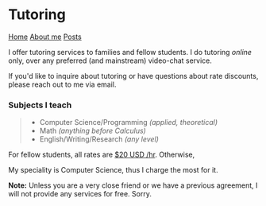 <title>Tutoring</title>
<meta http-equiv="Content-Type" content="text/html; charset=UTF-8"/>
<meta name="viewport" content="width=device-width, initial-scale=1"/>
<link href="https://fonts.googleapis.com/css?family=Overpass+Mono|Open+Sans" rel="stylesheet"/>
<link href="../stylesheet.css" type="text/css" rel="stylesheet"/>
<link rel="icon" type="image/png" href="../favicon.png"/>

# Tutoring

[Home](../index.html)
[About me](../info/about.html)
[Posts](../posts/index.html)


I offer tutoring services to families and fellow students.
I do tutoring <i>online</i> only, over any preferred (and mainstream) video-chat service.

If you'd like to inquire about tutoring or have questions about rate discounts, please reach out to me via email.

### Subjects I teach


>- Computer Science/Programming *(applied, theoretical)*
>- Math *(anything before Calculus)*
>- English/Writing/Research *(any level)*

For fellow students, all rates are <u>$20 USD /hr</u>.
Otherwise, 

My speciality is Computer Science, thus I charge the most for it.

**Note:** Unless you are a very close friend or we have a previous agreement, I will not provide any services for free. Sorry.